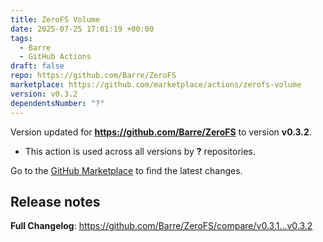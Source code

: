 ```yaml
---
title: ZeroFS Volume
date: 2025-07-25 17:01:19 +00:00
tags:
  - Barre
  - GitHub Actions
draft: false
repo: https://github.com/Barre/ZeroFS
marketplace: https://github.com/marketplace/actions/zerofs-volume
version: v0.3.2
dependentsNumber: "?"
---
```



Version updated for **https://github.com/Barre/ZeroFS** to version **v0.3.2**.
- This action is used across all versions by **?** repositories.

Go to the [GitHub Marketplace](https://github.com/marketplace/actions/zerofs-volume) to find the latest changes.

## Release notes

**Full Changelog**: https://github.com/Barre/ZeroFS/compare/v0.3.1...v0.3.2
